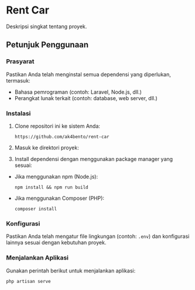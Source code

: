 # Rent Car

Deskripsi singkat tentang proyek.

## Petunjuk Penggunaan

### Prasyarat

Pastikan Anda telah menginstal semua dependensi yang diperlukan, termasuk:

-   Bahasa pemrograman (contoh: Laravel, Node.js, dll.)
-   Perangkat lunak terkait (contoh: database, web server, dll.)

### Instalasi

1. Clone repositori ini ke sistem Anda:

    ```
    https://github.com/ak4bento/rent-car
    ```

2. Masuk ke direktori proyek:

3. Install dependensi dengan menggunakan package manager yang sesuai:

-   Jika menggunakan npm (Node.js):
    ```
    npm install && npm run build
    ```
-   Jika menggunakan Composer (PHP):
    ```
    composer install
    ```

### Konfigurasi

Pastikan Anda telah mengatur file lingkungan (contoh: `.env`) dan konfigurasi lainnya sesuai dengan kebutuhan proyek.

### Menjalankan Aplikasi

Gunakan perintah berikut untuk menjalankan aplikasi:

```
php artisan serve
```
